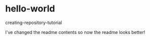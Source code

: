 # hello-world
creating-repository-tutorial


I've changed the readme contents so now the readme looks better!
